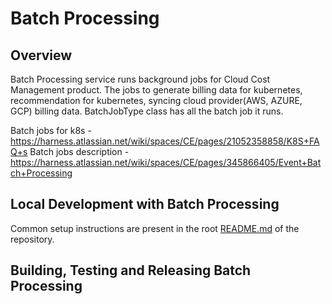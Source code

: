 # Batch Processing

## Overview 

Batch Processing service runs background jobs for Cloud Cost Management product. The jobs to generate billing data for kubernetes, recommendation for kubernetes, syncing cloud provider(AWS, AZURE, GCP) billing data. BatchJobType class has all the batch job it runs.  

Batch jobs for k8s - https://harness.atlassian.net/wiki/spaces/CE/pages/21052358858/K8S+FAQ+s 
Batch jobs description - https://harness.atlassian.net/wiki/spaces/CE/pages/345866405/Event+Batch+Processing

## Local Development with Batch Processing

Common setup instructions are present in the root [README.md](https://github.com/harness/harness-core/blob/develop/README.md) of the repository.

## Building, Testing and Releasing Batch Processing 
